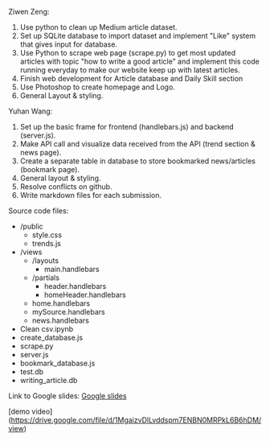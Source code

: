 Ziwen Zeng:
1. Use python to clean up Medium article dataset.
2. Set up SQLite database to import dataset and implement "Like" system that gives input for database.
3. Use Python to scrape web page (scrape.py) to get most updated articles with topic "how to write a good article" and implement this code running everyday to make our website keep up with latest articles.
4. Finish web development for Article database and Daily Skill section
5. Use Photoshop to create homepage and Logo.
6. General Layout & styling.


Yuhan Wang:
1. Set up the basic frame for frontend (handlebars.js) and backend (server.js).
2. Make API call and visualize data received from the API (trend section & news page).
3. Create a separate table in database to store bookmarked news/articles (bookmark page).
4. General layout & styling.
5. Resolve conflicts on github.
6. Write markdown files for each submission.

Source code files:
 - /public
    - style.css
    - trends.js
 - /views
    - /layouts
       - main.handlebars
    - /partials
       - header.handlebars
       - homeHeader.handlebars
    - home.handlebars
    - mySource.handlebars
    - news.handlebars
 - Clean csv.ipynb
 - create_database.js
 - scrape.py
 - server.js
 - bookmark_database.js
 - test.db
 - writing_article.db


Link to Google slides:
[Google slides](https://docs.google.com/presentation/d/147JHu6fw49ohmXyrEzmPPCYnbgcbc7zJ37xwDOdFKcg/edit?usp=sharing)

[demo video] (https://drive.google.com/file/d/1MgaizvDlLvddspm7ENBN0MRPkL6B6hDM/view)
